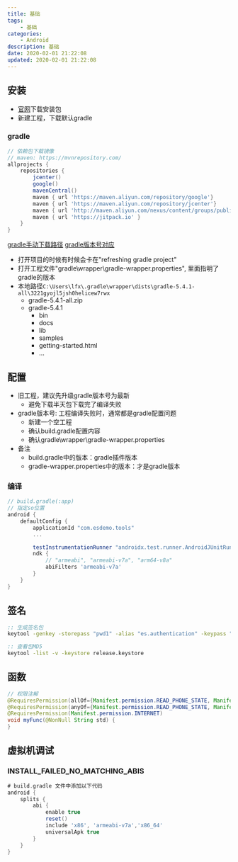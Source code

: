 ```yaml
---
title: 基础
tags: 
    - 基础
categories: 
    - Android
description: 基础
date: 2020-02-01 21:22:08
updated: 2020-02-01 21:22:08
---
```


## 安装

+ [官网](https://developer.android.google.cn/)下载安装包
+ 新建工程，下载默认gradle

### gradle

```gradle
// 依赖包下载镜像
// maven: https://mvnrepository.com/
allprojects {
    repositories {
        jcenter()
        google()
        mavenCentral()
        maven { url 'https://maven.aliyun.com/repository/google'}
        maven { url 'https://maven.aliyun.com/repository/jcenter'}
        maven { url 'http://maven.aliyun.com/nexus/content/groups/public'}
        maven { url 'https://jitpack.io' }
    }
}
```

[gradle手动下载路径](https://services.gradle.org/distributions/)
[gradle版本号对应](https://developer.android.google.cn/studio/releases/gradle-plugin#revisions)

+ 打开项目的时候有时候会卡在"refreshing gradle project"
+ 打开工程文件"gradle\wrapper\gradle-wrapper.properties", 里面指明了gradle的版本
+ 本地路径`C:\Users\lfx\.gradle\wrapper\dists\gradle-5.4.1-all\3221gyojl5jsh0helicew7rwx`
  + gradle-5.4.1-all.zip
  + gradle-5.4.1
    + bin
    + docs
    + lib
    + samples
    + getting-started.html
    + ...

## 配置

+ 旧工程，建议先升级gradle版本号为最新
  + 避免下载半天包下载完了编译失败
+ gradle版本号: 工程编译失败时，通常都是gradle配置问题
  + 新建一个空工程
  + 确认build.gradle配置内容
  + 确认gradle\wrapper\gradle-wrapper.properties
+ 备注
  + build.gradle中的版本：gradle插件版本
  + gradle-wrapper.properties中的版本：才是gradle版本

### 编译

```gradle
// build.gradle(:app)
// 指定so位置
android {
    defaultConfig {
        applicationId "com.esdemo.tools"
        ...

        testInstrumentationRunner "androidx.test.runner.AndroidJUnitRunner"
        ndk {
            // "armeabi", "armeabi-v7a", "arm64-v8a"
            abiFilters 'armeabi-v7a'
        }
    }
}
```

## 签名

```bat
:: 生成签名包
keytool -genkey -storepass "pwd1" -alias "es.authentication" -keypass "pwd2" -keystore release.keystore -keyalg RSA -keysize 2048 -validity 10000

:: 查看包MD5
keytool -list -v -keystore release.keystore
```

## 函数

```java
// 权限注解
@RequiresPermission(allOf={Manifest.permission.READ_PHONE_STATE, Manifest.permission.INTERNET})
@RequiresPermission(anyOf={Manifest.permission.READ_PHONE_STATE, Manifest.permission.INTERNET})
@RequiresPermission(Manifest.permission.INTERNET)
void myFunc(@NonNull String std) {
}
```

## 虚拟机调试

### INSTALL_FAILED_NO_MATCHING_ABIS

```gradle
# build.gradle 文件中添加以下代码
android {
    splits {
        abi {
            enable true
            reset()
            include 'x86', 'armeabi-v7a','x86_64'
            universalApk true
        }
    }
}
```
